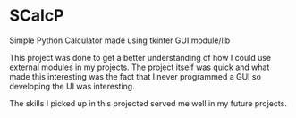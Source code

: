 # SCalcP
Simple Python Calculator made using tkinter GUI module/lib

This project was done to get a better understanding of how I could use external modules in my projects. The project itself was quick and what made this interesting was the fact that I never programmed a GUI so developing the UI was interesting.

The skills I picked up in this projected served me well in my future projects.
